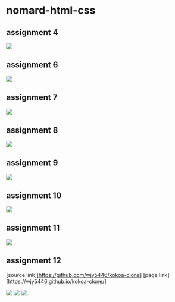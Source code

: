 # nomard-html-css

## assignment 4

![](image/assignment-4.png)

## assignment 6

![](image/assignment-6.png)

## assignment 7

![](image/assignment-7.png)

## assignment 8

![](image/assignment-8.png)

## assignment 9

![](image/assignment-9.png)

## assignment 10

![](image/assignment-10.png)

## assignment 11

![](image/assignment-11.png)

## assignment 12

[source link][https://github.com/wjy5446/kokoa-clone]
[page link][https://wjy5446.github.io/kokoa-clone/]

![](image/kokoa-menu.png)
![](image/kokoa-chat.png)
![](image/kokoa-setting.png)
